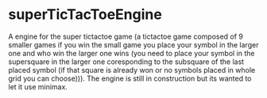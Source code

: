 # superTicTacToeEngine

A engine for the super tictactoe game (a tictactoe game composed of 9 smaller games if you win the small game you place your symbol in the larger one and who win the larger one wins (you need to place your symbol in the supersquare in the larger one coresponding to the subsquare of the last placed symbol (if that square is already won or no symbols placed in whole grid you can choose))).
The engine is still in construction but its wanted to let it use minimax.
